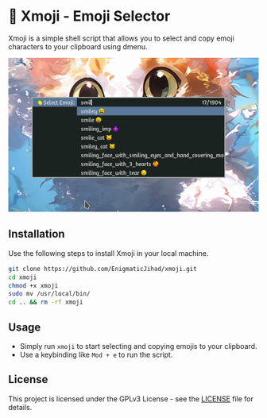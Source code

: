 # 🍋 Xmoji - Emoji Selector 

Xmoji is a simple shell script that allows you to select and copy emoji characters to your clipboard using dmenu.

![Xmoji in Action](ss.png)

## Installation

Use the following steps to install Xmoji in your local machine.

```bash
git clone https://github.com/EnigmaticJihad/xmoji.git
cd xmoji
chmod +x xmoji
sudo mv /usr/local/bin/
cd .. && rm -rf xmoji
```

## Usage

- Simply run `xmoji` to start selecting and copying emojis to your clipboard.
- Use a keybinding like `Mod + e` to run the script.

## License

This project is licensed under the GPLv3 License - see the [LICENSE](LICENSE) file for details.
